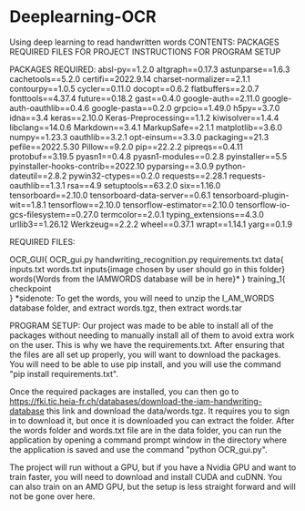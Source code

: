 # Deeplearning-OCR
Using deep learning to read handwritten words 
CONTENTS:
PACKAGES REQUIRED
FILES FOR PROJECT
INSTRUCTIONS FOR PROGRAM SETUP


PACKAGES REQUIRED:
absl-py==1.2.0
altgraph==0.17.3
astunparse==1.6.3
cachetools==5.2.0
certifi==2022.9.14
charset-normalizer==2.1.1
contourpy==1.0.5
cycler==0.11.0
docopt==0.6.2
flatbuffers==2.0.7
fonttools==4.37.4
future==0.18.2
gast==0.4.0
google-auth==2.11.0
google-auth-oauthlib==0.4.6
google-pasta==0.2.0
grpcio==1.49.0
h5py==3.7.0
idna==3.4
keras==2.10.0
Keras-Preprocessing==1.1.2
kiwisolver==1.4.4
libclang==14.0.6
Markdown==3.4.1
MarkupSafe==2.1.1
matplotlib==3.6.0
numpy==1.23.3
oauthlib==3.2.1
opt-einsum==3.3.0
packaging==21.3
pefile==2022.5.30
Pillow==9.2.0
pip==22.2.2
pipreqs==0.4.11
protobuf==3.19.5
pyasn1==0.4.8
pyasn1-modules==0.2.8
pyinstaller==5.5
pyinstaller-hooks-contrib==2022.10
pyparsing==3.0.9
python-dateutil==2.8.2
pywin32-ctypes==0.2.0
requests==2.28.1
requests-oauthlib==1.3.1
rsa==4.9
setuptools==63.2.0
six==1.16.0
tensorboard==2.10.0
tensorboard-data-server==0.6.1
tensorboard-plugin-wit==1.8.1
tensorflow==2.10.0
tensorflow-estimator==2.10.0
tensorflow-io-gcs-filesystem==0.27.0
termcolor==2.0.1
typing_extensions==4.3.0
urllib3==1.26.12
Werkzeug==2.2.2
wheel==0.37.1
wrapt==1.14.1
yarg==0.1.9

REQUIRED FILES:

OCR_GUI{
  OCR_gui.py
  handwriting_recognition.py
  requirements.txt
  data{
  inputs.txt
  words.txt
    inputs{image chosen by user should go in this folder}
    words{Words from the IAMWORDS database will be in here}*
  }
  training_1{
    checkpoint  
  }
  *sidenote: To get the words, you will need to unzip the I_AM_WORDS database folder, and extract words.tgz, then extract words.tar

PROGRAM SETUP:
Our project was made to be able to install all of the packages without needing to manually install all of them to avoid extra work on the user. This is why we have the requirements.txt. After ensuring that the files are all set up properly, you will want to download the packages. You will need to be able to use pip install, and you will use the command "pip install requirements.txt". 

Once the required packages are installed, you can then go to https://fki.tic.heia-fr.ch/databases/download-the-iam-handwriting-database this link and download the data/words.tgz. It requires you to sign in to download it, but once it is downloaded you can extract the folder. After the words folder and words.txt file are in the data folder, you can run the application by opening a command prompt window in the directory where the application is saved and use the command "python OCR_gui.py".

The project will run without a GPU, but if you have a Nvidia GPU and want to train faster, you will need to download and install CUDA and cuDNN. You can also train on an AMD GPU, but the setup is less straight forward and will not be gone over here.


